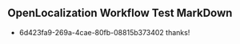 ## OpenLocalization Workflow Test MarkDown
* 6d423fa9-269a-4cae-80fb-08815b373402 thanks!

<!--HONumber=Aug16_HO4-->


